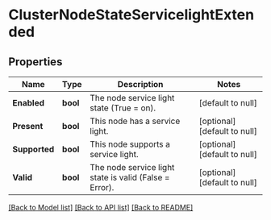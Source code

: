 # ClusterNodeStateServicelightExtended

## Properties
Name | Type | Description | Notes
------------ | ------------- | ------------- | -------------
**Enabled** | **bool** | The node service light state (True &#x3D; on). | [default to null]
**Present** | **bool** | This node has a service light. | [optional] [default to null]
**Supported** | **bool** | This node supports a service light. | [optional] [default to null]
**Valid** | **bool** | The node service light state is valid (False &#x3D; Error). | [optional] [default to null]

[[Back to Model list]](../README.md#documentation-for-models) [[Back to API list]](../README.md#documentation-for-api-endpoints) [[Back to README]](../README.md)


